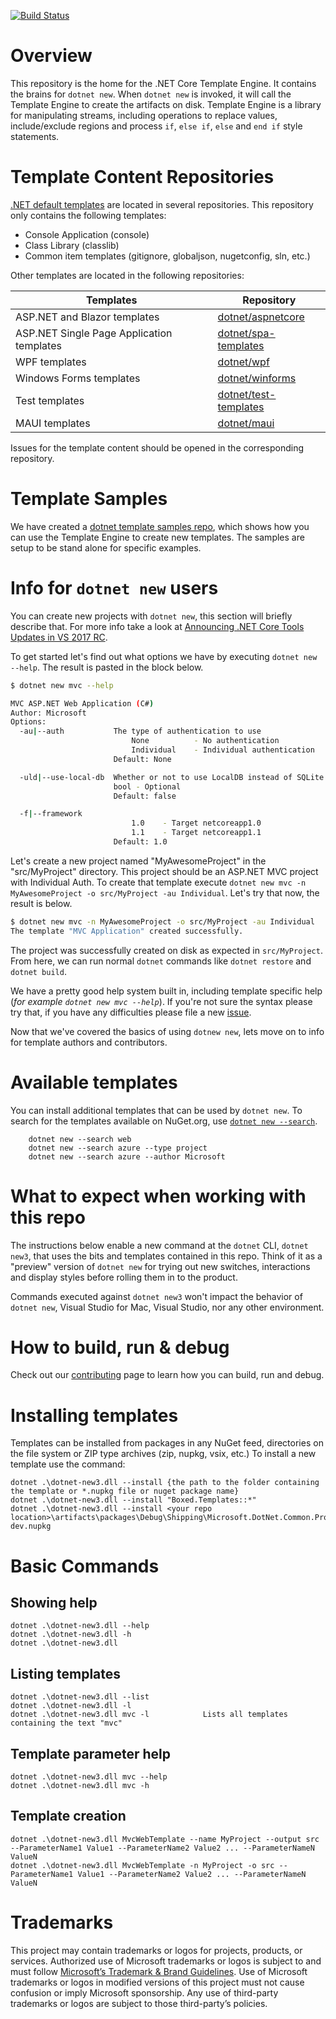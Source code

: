 [![Build Status](https://dev.azure.com/dnceng/public/_apis/build/status/dotnet/templating/templating-ci?branchName=main)](https://dev.azure.com/dnceng/public/_build/latest?definitionId=302&branchName=main) 

# Overview

This repository is the home for the .NET Core Template Engine. It contains the brains for `dotnet new`. 
When `dotnet new` is invoked, it will call the Template Engine to create the artifacts on disk.
Template Engine is a library for manipulating streams, including operations to replace values, include/exclude 
regions and process `if`, `else if`, `else` and `end if` style statements.

# Template Content Repositories

[.NET default templates](https://docs.microsoft.com/en-us/dotnet/core/tools/dotnet-new-sdk-templates) are located in several repositories.
This repository only contains the following templates:
- Console Application (console)
- Class Library (classlib)
- Common item templates (gitignore, globaljson, nugetconfig, sln, etc.)

Other templates are located in the following repositories:

| Templates | Repository |
|---|---|
|ASP.NET and Blazor templates|[dotnet/aspnetcore](https://github.com/dotnet/aspnetcore)|
|ASP.NET Single Page Application templates| [dotnet/spa-templates](https://github.com/dotnet/spa-templates)|
|WPF templates|[dotnet/wpf](https://github.com/dotnet/wpf)|
|Windows Forms templates|[dotnet/winforms](https://github.com/dotnet/winforms)|
|Test templates|[dotnet/test-templates](https://github.com/dotnet/test-templates)|
|MAUI templates|[dotnet/maui](https://github.com/dotnet/maui)|

Issues for the template content should be opened in the corresponding repository.

# Template Samples

We have created a [dotnet template samples repo](https://github.com/dotnet/dotnet-template-samples), which shows how you can use
the Template Engine to create new templates. The samples are setup to be stand alone for specific examples. 

# Info for `dotnet new` users

You can create new projects with `dotnet new`, this section will briefly describe that. For more info take a look at
[Announcing .NET Core Tools Updates in VS 2017 RC](https://blogs.msdn.microsoft.com/dotnet/2017/02/07/announcing-net-core-tools-updates-in-vs-2017-rc/).

To get started let's find out what options we have by executing `dotnet new --help`. The result is pasted in the block below.

```bash
$ dotnet new mvc --help

MVC ASP.NET Web Application (C#)
Author: Microsoft
Options:
  -au|--auth           The type of authentication to use
                           None          - No authentication
                           Individual    - Individual authentication
                       Default: None

  -uld|--use-local-db  Whether or not to use LocalDB instead of SQLite
                       bool - Optional
                       Default: false

  -f|--framework
                           1.0    - Target netcoreapp1.0
                           1.1    - Target netcoreapp1.1
                       Default: 1.0
```

Let's create a new project named "MyAwesomeProject" in the "src/MyProject" directory. This project should be an ASP.NET MVC project with Individual Auth. To create that template
execute `dotnet new mvc -n MyAwesomeProject -o src/MyProject -au Individual`. Let's try that now, the result is below.

```bash
$ dotnet new mvc -n MyAwesomeProject -o src/MyProject -au Individual
The template "MVC Application" created successfully.
```

The project was successfully created on disk as expected in `src/MyProject`. From here, we can run normal `dotnet` commands like `dotnet restore` and `dotnet build`.

We have a pretty good help system built in, including template specific help (_for example `dotnet new mvc --help`_). If you're not sure the syntax please try that,
if you have any difficulties please file a new [issue](https://github.com/dotnet/templating/issues/new).

Now that we've covered the basics of using `dotnew new`, lets move on to info for template authors and contributors.

# Available templates

You can install additional templates that can be used by `dotnet new`. 
To search for the templates available on NuGet.org, use [`dotnet new --search`](https://docs.microsoft.com/en-us/dotnet/core/tools/dotnet-new-search).
```
    dotnet new --search web
    dotnet new --search azure --type project
    dotnet new --search azure --author Microsoft
```

# What to expect when working with this repo

The instructions below enable a new command at the `dotnet` CLI, `dotnet new3`, that uses the bits and templates contained in this repo. Think of it as a "preview" version of `dotnet new` for trying out new switches, interactions and display styles before rolling them in to the product.

Commands executed against `dotnet new3` won't impact the behavior of `dotnet new`, Visual Studio for Mac, Visual Studio, nor any other environment.

# How to build, run & debug

Check out our [contributing](docs/Contributing.md) page to learn how you can build, run and debug.

# Installing templates

Templates can be installed from packages in any NuGet feed, directories on the file system or ZIP type archives (zip, nupkg, vsix, etc.)
To install a new template use the command:

    dotnet .\dotnet-new3.dll --install {the path to the folder containing the template or *.nupkg file or nuget package name}
    dotnet .\dotnet-new3.dll --install "Boxed.Templates::*"
    dotnet .\dotnet-new3.dll --install <your repo location>\artifacts\packages\Debug\Shipping\Microsoft.DotNet.Common.ProjectTemplates.3.1.6.0.0-dev.nupkg

# Basic Commands
## Showing help

    dotnet .\dotnet-new3.dll --help
    dotnet .\dotnet-new3.dll -h
    dotnet .\dotnet-new3.dll

## Listing templates

    dotnet .\dotnet-new3.dll --list
    dotnet .\dotnet-new3.dll -l
    dotnet .\dotnet-new3.dll mvc -l            Lists all templates containing the text "mvc"

## Template parameter help

    dotnet .\dotnet-new3.dll mvc --help
    dotnet .\dotnet-new3.dll mvc -h

## Template creation

    dotnet .\dotnet-new3.dll MvcWebTemplate --name MyProject --output src --ParameterName1 Value1 --ParameterName2 Value2 ... --ParameterNameN ValueN
    dotnet .\dotnet-new3.dll MvcWebTemplate -n MyProject -o src --ParameterName1 Value1 --ParameterName2 Value2 ... --ParameterNameN ValueN

# Trademarks
This project may contain trademarks or logos for projects, products, or services. Authorized use of Microsoft trademarks or logos is subject to and must follow [Microsoft’s Trademark & Brand Guidelines](https://www.microsoft.com/en-us/legal/intellectualproperty/trademarks). Use of Microsoft trademarks or logos in modified versions of this project must not cause confusion or imply Microsoft sponsorship. Any use of third-party trademarks or logos are subject to those third-party’s policies.
